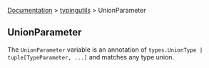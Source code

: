 [Documentation](/docs/documentation.md) > [typingutils](/docs/typingutils/module.md) > UnionParameter

## UnionParameter

The `UnionParameter` variable is an annotation of `types.UnionType | tuple[TypeParameter, ...]` and matches any type union.

